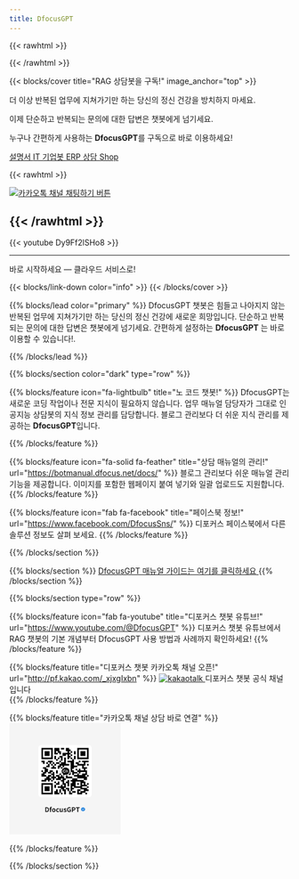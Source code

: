 ```yaml
---
title: DfocusGPT
---
```


{{< rawhtml >}}

<!-- Google tag (gtag.js) -->
<script async src="https://www.googletagmanager.com/gtag/js?id=G-7SKBGVZ04X"></script>
<script>
  window.dataLayer = window.dataLayer || [];
  function gtag(){dataLayer.push(arguments);}
  gtag('js', new Date());

  gtag('config', 'G-7SKBGVZ04X');
</script>

<script>
window.plugin_keys = 'fecad31a-81b7-4a82-bf90-0f38005d2519';
window.requestUrl = 'https://testgpt.dfocus.net';
</script>
<script src="https://testgpt.dfocus.net/static/chatbot-widget/js/dfocus-chatbot-load.js"></script>

{{< /rawhtml >}}

{{< blocks/cover title="RAG 상담봇을 구독!" image_anchor="top" >}}

<div class="container-fluid py-5 text-center">
    <div class="row">
        <div class="col-lg-8 mx-auto">
            <p class="lead text-white">
                더 이상 반복된 업무에 지쳐가기만 하는 당신의 정신 건강을 방치하지 마세요.
            </p>
            <p class="lead text-white">
                이제 단순하고 반복되는 문의에 대한 답변은 챗봇에게 넘기세요.
            </p>
            <p class="lead text-white">
                누구나 간편하게 사용하는 <strong>DfocusGPT</strong>를 구독으로 바로 이용하세요!
            </p>
        </div>
    </div>
</div>

<a class="btn btn-lg btn-primary me-3 mb-4" href="/docs/">
  설명서 <i class="fas fa-arrow-alt-circle-right ms-2"></i>
</a>
<a class="btn btn-lg btn-secondary me-3 mb-4" href="https://dfocus.net">IT 기업봇<i class="fas fa-arrow-alt-circle-right ms-2"></i>
</a>
<a class="btn btn-lg btn-secondary me-3 mb-4" href="https://iquest.co.kr">ERP 상담<i class="fas fa-arrow-alt-circle-right ms-2"></i>
</a>
<a class="btn btn-lg btn-secondary me-3 mb-4" href="https://dfocusgpt.dfocus.net">Shop<i class="fas fa-arrow-alt-circle-right ms-1"></i>
</a>


{{< rawhtml >}}

<script src="https://t1.kakaocdn.net/kakao_js_sdk/2.7.4/kakao.min.js"
  integrity="sha384-DKYJZ8NLiK8MN4/C5P2dtSmLQ4KwPaoqAfyA/DfmEc1VDxu4yyC7wy6K1Hs90nka" crossorigin="anonymous"></script>
<script>
  Kakao.init('e8966f18d6f93a8ef4adff2a7c6cf6b3'); // 사용하려는 앱의 JavaScript 키 입력
</script>

<a id="chat-channel-button" href="javascript:chatChannel()">
  <img src="/static/kakaotalk_sharing_btn_medium_ov.png"
    alt="카카오톡 채널 채팅하기 버튼" />
</a>

<script>
  function chatChannel() {
    Kakao.Channel.chat({
      channelPublicId: '_xjxgIxbn',
    });
  }

</script>

{{< /rawhtml >}}
----------------

<!-- 얼마에요 erp 챗봇 -->
{{< youtube Dy9Ff2lSHo8 >}}

<!-- <iframe width="1200" height="700" src="https://www.youtube.com/embed/Dy9Ff2lSHo8?autoplay=1&mute=1&loop=1&si=XR18xov-L-WxMXqV" title="YouTube video player" frameborder="0" allow="accelerometer; autoplay; clipboard-write; encrypted-media; gyroscope; picture-in-picture; web-share" referrerpolicy="strict-origin-when-cross-origin" allowfullscreen></iframe> -->

<!-- <iframe width="1000" height="700" src="https://www.youtube.com/embed/DOLJ-urTp94?si=yZqG3qrT7wSWR3T2&amp;controls=0&autoplay=1&mute=1&controls=0&loop=1&playlist=DOLJ-urTp94" title="YouTube video player" frameborder="0" allow="accelerometer; autoplay; clipboard-write; encrypted-media; gyroscope; picture-in-picture; web-share" allowfullscreen></iframe> -->

<!-- <iframe width="1200" height="700" src="https://www.youtube.com/embed/5TI8xB7ti40?si=wY7lkeQ9Oir_zJWY&amp;controls=0&autoplay=1&mute=1&controls=0&loop=1" title="YouTube video player" frameborder="0" allow="accelerometer; autoplay; clipboard-write; encrypted-media; gyroscope; picture-in-picture; web-share" referrerpolicy="strict-origin-when-cross-origin" allowfullscreen></iframe> -->

----------------

<p class="lead mt-5"> 바로 시작하세요 &mdash; 클라우드 서비스로!</p>
{{< blocks/link-down color="info" >}}
{{< /blocks/cover >}}


{{% blocks/lead color="primary" %}}
DfocusGPT 챗봇은 힘들고 나아지지 않는 반복된 업무에 지쳐가기만 하는 당신의 정신 건강에 새로운 희망입니다. 단순하고 반복되는 문의에 대한 답변은 챗봇에게 넘기세요. 간편하게 설정하는 **DfocusGPT** 는 바로 이용할 수 있습니다!.

{{% /blocks/lead %}}

{{% blocks/section color="dark" type="row" %}}

{{% blocks/feature icon="fa-lightbulb" title="노 코드 챗봇!" %}}
DfocusGPT는 새로운 코딩 작업이나 전문 지식이 필요하지 않습니다. 
업무 매뉴얼 담당자가 그대로 인공지능 상담봇의 지식 정보 관리를 담당합니다. 블로그 관리보다 더 쉬운 지식 관리를 제공하는 **DfocusGPT**입니다.

{{% /blocks/feature %}}

{{% blocks/feature icon="fa-solid fa-feather" title="상담 매뉴얼의 관리!" url="https://botmanual.dfocus.net/docs/" %}}
블로그 관리보다 쉬운 매뉴얼 관리 기능을 제공합니다. 이미지를 포함한 웹페이지 붙여 넣기와 일괄 업로드도 지원합니다.
{{% /blocks/feature %}}

{{% blocks/feature icon="fab fa-facebook" title="페이스북 정보!" url="https://www.facebook.com/DfocusSns/" %}}
디포커스 페이스북에서 다른 솔루션 정보도 살펴 보세요.
{{% /blocks/feature %}}

{{% /blocks/section %}}

{{% blocks/section %}}
<a class="btn btn-lg btn-primary me-3 mb-4" href="/docs/">
  DfocusGPT 매뉴얼 가이드는 여기를 클릭하세요<i class="fab ms-2 "></i>
</a>
{{% /blocks/section %}}


{{% blocks/section type="row" %}}

<!-- {{% blocks/feature icon="fab fa-app-store-ios" title=" **AppStore** 다운로드 " %}}
DfocusGPT 앱 - 준비중!
{{% /blocks/feature %}} -->

{{% blocks/feature icon="fab fa-youtube" title="디포커스 챗봇 유튜브!"
    url="https://www.youtube.com/@DfocusGPT" %}}
디포커스 챗봇 유튜브에서 RAG 챗봇의 기본 개념부터 DfocusGPT 사용 방법과 사례까지 확인하세요!
{{% /blocks/feature %}}

{{% blocks/feature title="디포커스 챗봇 카카오톡 채널 오픈!" url="http://pf.kakao.com/_xjxgIxbn" %}}
<a href="http://pf.kakao.com/_xjxgIxbn">
  <img src="/static/kakaotalk_sharing_btn_medium_ov.png" alt="kakaotalk" style="width:50px; height:auto;">
</a> 디포커스 챗봇 공식 채널입니다  
{{% /blocks/feature %}}

{{% blocks/feature  title="카카오톡 채널 상담 바로 연결" %}}
<img src="qr-chat.png" alt="카카오톡 챗봇 QR" width="200" height="200">

<!-- ![카카오톡 챗봇 QR](qr-chat.png) -->

{{% /blocks/feature %}}

{{% /blocks/section %}}

